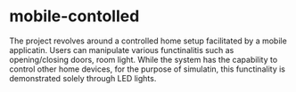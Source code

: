 # mobile-contolled
The project revolves around a controlled home setup facilitated by a mobile applicatin. Users can manipulate various functinalitis such as opening/closing doors, room light. While the system has the capability to control other home devices, for the purpose of simulatin, this functinality is demonstrated solely through LED lights.
